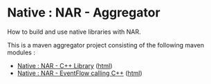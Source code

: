 # Native : NAR - Aggregator

How to build and use native libraries with NAR.

This is a maven aggregator project consisting of the following maven modules :

* [Native : NAR - C++ Library](nar-cpplib/src/site/markdown/index.md) ([html](https://plord12.github.io/samples/10.4.0-SNAPSHOT/nativelibrary/nar/nar-cpplib/))
* [Native : NAR - EventFlow calling C++](nar-eventflow/src/site/markdown/index.md) ([html](https://plord12.github.io/samples/10.4.0-SNAPSHOT/nativelibrary/nar/nar-eventflow/))
